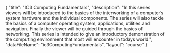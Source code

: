 {
	"title": "IC3 Computing Fundamentals",
	"description": "In this series viewers will be introduced to the basics of the interworking of a computer’s system hardware and the individual components. The series will also tackle the basics of a computer operating system, applications, utilities and navigation. Finally the viewer will be guided through the basics of networking. This series is intended to give an introductory demonstration of the computing environment that most will encounter in todays world.",
	"dataFileName": "ic3ComputingFundamentals",
	"layout": "course"
}